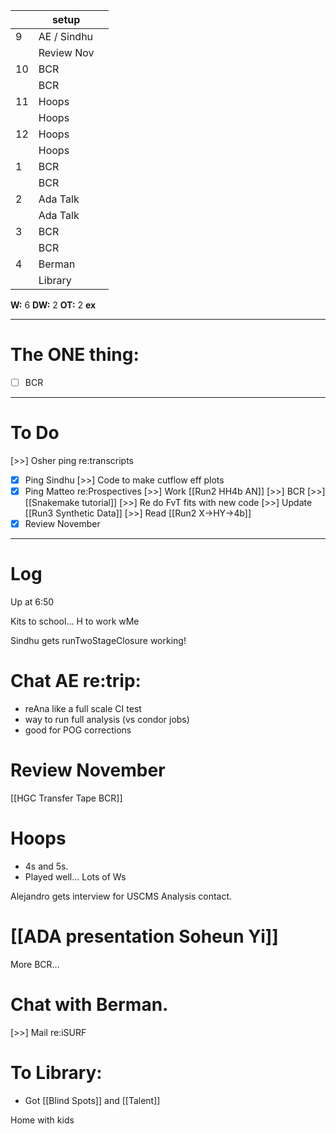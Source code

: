 
|     | setup       |     |
| --- | ----------- | --- |
| 9   | AE / Sindhu |     |
|     | Review Nov  |     |
| 10  | BCR         |     |
|     | BCR         |     |
| 11  | Hoops       |     |
|     | Hoops       |     |
| 12  | Hoops       |     |
|     | Hoops       |     |
| 1   | BCR         |     |
|     | BCR         |     |
| 2   | Ada Talk    |     |
|     | Ada Talk    |     |
| 3   | BCR         |     |
|     | BCR         |     |
| 4   | Berman      |     |
|     | Library     |     |

**W:** 6 
**DW:** 2
**OT:** 2
**ex** 

---
# The ONE thing: 
- [ ] BCR

---
# To Do

[>>] Osher ping re:transcripts
- [x] Ping Sindhu
[>>] Code to make cutflow eff plots 
- [x] Ping Matteo re:Prospectives
[>>]  Work [[Run2 HH4b AN]]
[>>] BCR
[>>]  [[Snakemake tutorial]] 
[>>] Re do FvT fits with new code
[>>] Update [[Run3 Synthetic Data]]
[>>] Read [[Run2 X->HY->4b]]
- [x] Review November

---

# Log

Up at 6:50 

Kits to school... H to work wMe

Sindhu gets runTwoStageClosure working!

# Chat AE re:trip: 
- reAna like a full scale CI test
- way to run full analysis (vs condor jobs)
- good for POG corrections 

# Review November

[[HGC Transfer Tape BCR]]

# Hoops 
- 4s and 5s. 
- Played well... Lots of Ws

Alejandro gets interview for USCMS Analysis contact.

# [[ADA presentation Soheun Yi]]

More BCR...

# Chat with Berman. 
 [>>] Mail re:iSURF

# To Library: 
- Got [[Blind Spots]] and [[Talent]]

Home with kids



